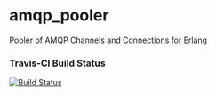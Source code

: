 amqp_pooler
===========

Pooler of AMQP Channels and Connections for Erlang

### Travis-CI Build Status
[![Build Status](https://travis-ci.org/dcheckoway/amqp_pooler.svg?branch=master)](https://travis-ci.org/dcheckoway/amqp_pooler)
